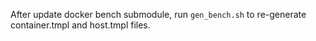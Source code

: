 After update docker bench submodule, run ```gen_bench.sh``` to re-generate container.tmpl and host.tmpl files.
